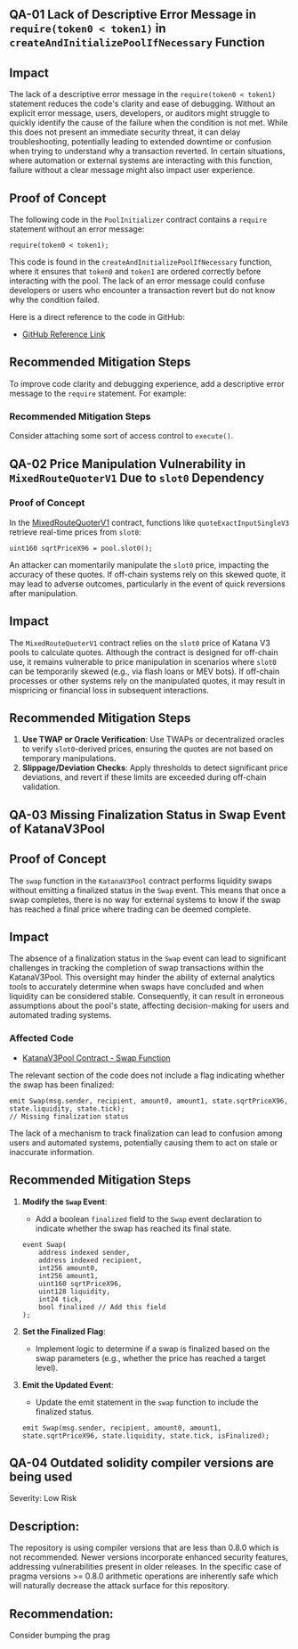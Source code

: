 

## QA-01 Lack of Descriptive Error Message in `require(token0 < token1)` in `createAndInitializePoolIfNecessary` Function

## Impact
The lack of a descriptive error message in the `require(token0 < token1)` statement reduces the code's clarity and ease of debugging. Without an explicit error message, users, developers, or auditors might struggle to quickly identify the cause of the failure when the condition is not met. While this does not present an immediate security threat, it can delay troubleshooting, potentially leading to extended downtime or confusion when trying to understand why a transaction reverted. In certain situations, where automation or external systems are interacting with this function, failure without a clear message might also impact user experience.

## Proof of Concept
The following code in the `PoolInitializer` contract contains a `require` statement without an error message:

```solidity
require(token0 < token1);
```

This code is found in the `createAndInitializePoolIfNecessary` function, where it ensures that `token0` and `token1` are ordered correctly before interacting with the pool. The lack of an error message could confuse developers or users who encounter a transaction revert but do not know why the condition failed.

Here is a direct reference to the code in GitHub:
- [GitHub Reference Link](https://github.com/ronin-chain/katana-v3-contracts/blob/03c80179e04f40d96f06c451ea494bb18f2a58fc/src/periphery/base/PoolInitializer.sol#L15-L35) 



## Recommended Mitigation Steps
To improve code clarity and debugging experience, add a descriptive error message to the `require` statement. For example:


### Recommended Mitigation Steps

Consider attaching some sort of access control to `execute()`.

## QA-02 Price Manipulation Vulnerability in `MixedRouteQuoterV1` Due to `slot0` Dependency

### Proof of Concept
In the [MixedRouteQuoterV1](https://github.com/ronin-chain/katana-v3-contracts/blob/03c80179e04f40d96f06c451ea494bb18f2a58fc/src/periphery/lens/MixedRouteQuoterV1.sol) contract, functions like `quoteExactInputSingleV3` retrieve real-time prices from `slot0`:
```solidity
uint160 sqrtPriceX96 = pool.slot0();
```
An attacker can momentarily manipulate the `slot0` price, impacting the accuracy of these quotes. If off-chain systems rely on this skewed quote, it may lead to adverse outcomes, particularly in the event of quick reversions after manipulation.

## Impact
The `MixedRouteQuoterV1` contract relies on the `slot0` price of Katana V3 pools to calculate quotes. Although the contract is designed for off-chain use, it remains vulnerable to price manipulation in scenarios where `slot0` can be temporarily skewed (e.g., via flash loans or MEV bots). If off-chain processes or other systems rely on the manipulated quotes, it may result in mispricing or financial loss in subsequent interactions. 

## Recommended Mitigation Steps
1. **Use TWAP or Oracle Verification**: Use TWAPs or decentralized oracles to verify `slot0`-derived prices, ensuring the quotes are not based on temporary manipulations.
2. **Slippage/Deviation Checks**: Apply thresholds to detect significant price deviations, and revert if these limits are exceeded during off-chain validation.


## QA-03 Missing Finalization Status in Swap Event of KatanaV3Pool
## Proof of Concept
The `swap` function in the `KatanaV3Pool` contract performs liquidity swaps without emitting a finalized status in the `Swap` event. This means that once a swap completes, there is no way for external systems to know if the swap has reached a final price where trading can be deemed complete.

## Impact
The absence of a finalization status in the `Swap` event can lead to significant challenges in tracking the completion of swap transactions within the KatanaV3Pool. This oversight may hinder the ability of external analytics tools to accurately determine when swaps have concluded and when liquidity can be considered stable. Consequently, it can result in erroneous assumptions about the pool's state, affecting decision-making for users and automated trading systems.

### Affected Code
- [KatanaV3Pool Contract - Swap Function](https://github.com/ronin-chain/katana-v3-contracts/blob/03c80179e04f40d96f06c451ea494bb18f2a58fc/src/core/KatanaV3Pool.sol#L552-L744) 

The relevant section of the code does not include a flag indicating whether the swap has been finalized:

```solidity
emit Swap(msg.sender, recipient, amount0, amount1, state.sqrtPriceX96, state.liquidity, state.tick);
// Missing finalization status
```

The lack of a mechanism to track finalization can lead to confusion among users and automated systems, potentially causing them to act on stale or inaccurate information.


## Recommended Mitigation Steps
1. **Modify the `Swap` Event**: 
   - Add a boolean `finalized` field to the `Swap` event declaration to indicate whether the swap has reached its final state.

   ```solidity
   event Swap(
       address indexed sender,
       address indexed recipient,
       int256 amount0,
       int256 amount1,
       uint160 sqrtPriceX96,
       uint128 liquidity,
       int24 tick,
       bool finalized // Add this field
   );
   ```

2. **Set the Finalized Flag**:
   - Implement logic to determine if a swap is finalized based on the swap parameters (e.g., whether the price has reached a target level).

3. **Emit the Updated Event**:
   - Update the emit statement in the `swap` function to include the finalized status.

   ```solidity
   emit Swap(msg.sender, recipient, amount0, amount1, state.sqrtPriceX96, state.liquidity, state.tick, isFinalized);
   ```

## QA-04 Outdated solidity compiler versions are being used
Severity: Low Risk
## Description: 
The repository is using compiler versions that are less than 0.8.0 which is not recommended.
Newer versions incorporate enhanced security features, addressing vulnerabilities present in older releases. In the
specific case of pragma versions >= 0.8.0 arithmetic operations are inherently safe which will naturally decrease
the attack surface for this repository.
## Recommendation:
 Consider bumping the prag